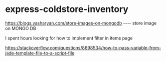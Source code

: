 # express-coldstore-inventory

https://blogs.yasharyan.com/store-images-on-mongodb ---- store image on MONGO DB

I spent hours looking for how to implement filter in items page

https://stackoverflow.com/questions/8698534/how-to-pass-variable-from-jade-template-file-to-a-script-file
